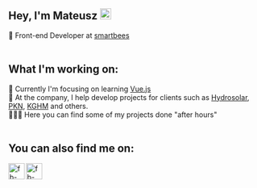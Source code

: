 <h2>Hey, I'm Mateusz <img src="https://raw.githubusercontent.com/MartinHeinz/MartinHeinz/master/wave.gif" width="22px"></h2>

🐝 Front-end Developer at [smartbees][smartbees-website]<br>
<br>
<h2>What I'm working on:</h2>

🌱 Currently I'm focusing on learning [Vue.js][vue-website]<br>
🏢 At the company, I help develop projects for clients such as [Hydrosolar][hydrosolar-website], [PKN][pkn-website], [KGHM][kghm-website] and others.<br>
👨🏻‍💻 Here you can find some of my projects done "after hours"<br>
<br>
<h2>You can also find me on:</h2>

[<img align="left" alt="fb-icon" width="32px" src="https://cdn4.iconfinder.com/data/icons/social-media-2210/24/Linkedin-512.png">][linkedin-website]
[<img align="left" alt="fb-icon" width="32px" src="https://cdn4.iconfinder.com/data/icons/social-media-2210/24/Behance-512.png">][behance-website]

[smartbees-website]: https://smartbees.pl/

[vue-website]: https://vuejs.org/

[hydrosolar-website]: https://hydrosolar.pl/
[pkn-website]: https://www.pkn.pl/
[kghm-website]: https://kghm.com/

[linkedin-website]: https://www.linkedin.com/in/bronismateusz/
[behance-website]: https://www.behance.net/bronisMateusz/
